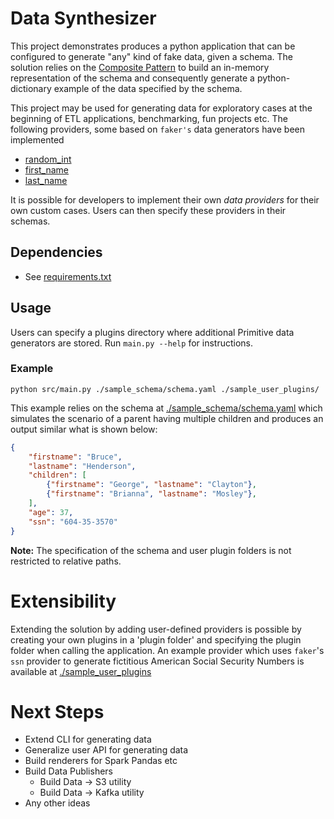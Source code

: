 # Data Synthesizer

This project demonstrates produces a python application that can be configured to generate "any" kind of fake data, given a schema. The solution relies on the [Composite Pattern](https://refactoring.guru/design-patterns/composite) to build an in-memory representation of the schema and consequently generate a python-dictionary example of the data specified by the schema.

This project may be used for generating data for exploratory cases at the beginning of ETL applications, benchmarking, fun projects etc.
The following providers, some based on `faker's` data generators have been implemented
* [random_int](./src/data_generator/provider_plugins/random_int.py)
* [first_name](./src/data_generator/primitives/providers/simple_text.py)
* [last_name](./src/data_generator/primitives/providers/simple_text.py)

It is possible for developers to implement their own _data providers_ for their own custom cases. Users can then specify these providers in their schemas.

## Dependencies
* See [requirements.txt](./requirements.txt)

## Usage
Users can specify a plugins directory where additional Primitive data generators are stored. Run `main.py --help` for instructions.

### Example
`python src/main.py ./sample_schema/schema.yaml ./sample_user_plugins/`

This example relies on the schema at [./sample_schema/schema.yaml](./sample_schema/schema.yaml) which simulates the scenario of a parent having multiple children and produces an output similar what is shown below:

```json
{
    "firstname": "Bruce",
    "lastname": "Henderson", 
    "children": [
        {"firstname": "George", "lastname": "Clayton"}, 
        {"firstname": "Brianna", "lastname": "Mosley"},
    ], 
    "age": 37,
    "ssn": "604-35-3570"
}
```
**Note:** The specification of the schema and user plugin folders is not restricted to relative paths.

# Extensibility
Extending the solution by adding user-defined providers is possible by creating your own plugins in a 'plugin folder' and specifying the plugin folder when calling the application. An example provider which uses `faker`'s `ssn` provider to generate fictitious American Social Security Numbers is available at [./sample_user_plugins](./sample_user_plugins/ssn.py)

# Next Steps
* Extend CLI for generating data
* Generalize user API for generating data
* Build renderers for Spark Pandas etc
* Build Data Publishers
    * Build Data -> S3 utility
    * Build Data -> Kafka utility
* Any other ideas